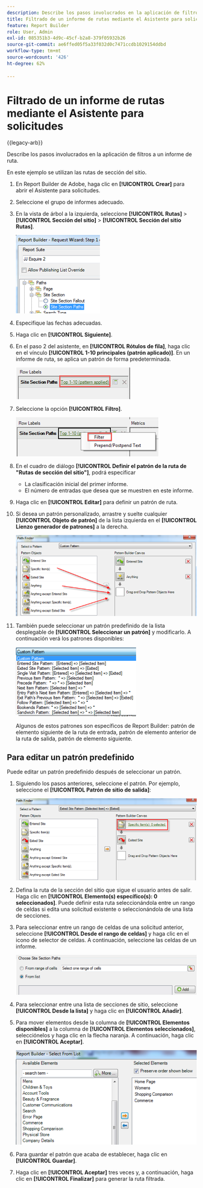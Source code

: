 ```yaml
---
description: Describe los pasos involucrados en la aplicación de filtros a un informe de ruta.
title: Filtrado de un informe de rutas mediante el Asistente para solicitudes
feature: Report Builder
role: User, Admin
exl-id: 085351b3-4d9c-45cf-b2a8-379f05932b26
source-git-commit: ae6ffed05f5a33f032d0c7471ccdb1029154ddbd
workflow-type: tm+mt
source-wordcount: '426'
ht-degree: 62%

---
```


# Filtrado de un informe de rutas mediante el Asistente para solicitudes

{{legacy-arb}}

Describe los pasos involucrados en la aplicación de filtros a un informe de ruta.

En este ejemplo se utilizan las rutas de sección del sitio.

1. En Report Builder de Adobe, haga clic en **[!UICONTROL Crear]** para abrir el Asistente para solicitudes.
1. Seleccione el grupo de informes adecuado.
1. En la vista de árbol a la izquierda, seleccione **[!UICONTROL Rutas]** > **[!UICONTROL Sección del sitio]** > **[!UICONTROL Sección del sitio Rutas]**.

   ![Captura de pantalla que muestra las rutas de sección del sitio seleccionadas.](assets/site_section_path_1.png)

1. Especifique las fechas adecuadas.

1. Haga clic en **[!UICONTROL Siguiente]**.

1. En el paso 2 del asistente, en **[!UICONTROL Rótulos de fila]**, haga clic en el vínculo **[!UICONTROL 1-10 principales (patrón aplicado)]**. En un informe de ruta, se aplica un patrón de forma predeterminada.

   ![Captura de pantalla que muestra el patrón de ruta predeterminado.](assets/site_section_path_2.png)

1. Seleccione la opción **[!UICONTROL Filtro]**.

   ![Captura de pantalla que resalta la opción Filtro.](assets/filter_option.png)

1. En el cuadro de diálogo **[!UICONTROL Definir el patrón de la ruta de &quot;Rutas de sección del sitio&quot;]**, podrá especificar
   * La clasificación inicial del primer informe.
   * El número de entradas que desea que se muestren en este informe.
1. Haga clic en **[!UICONTROL Editar]** para definir un patrón de ruta.

1. Si desea un patrón personalizado, arrastre y suelte cualquier **[!UICONTROL Objeto de patrón]** de la lista izquierda en el **[!UICONTROL Lienzo generador de patrones]** a la derecha.

   ![](assets/custom_pattern.png)

1. También puede seleccionar un patrón predefinido de la lista desplegable de **[!UICONTROL Seleccionar un patrón]** y modificarlo. A continuación verá los patrones disponibles:

   ![](assets/select_a_pattern.png)

   Algunos de estos patrones son específicos de Report Builder: patrón de elemento siguiente de la ruta de entrada, patrón de elemento anterior de la ruta de salida, patrón de elemento siguiente.

## Para editar un patrón predefinido

Puede editar un patrón predefinido después de seleccionar un patrón.

1. Siguiendo los pasos anteriores, seleccione el patrón. Por ejemplo, seleccione el **[!UICONTROL Patrón de sitio de salida]**:

   ![Captura de pantalla que resalta el patrón seleccionado.](assets/exited_site_pattern.png)

1. Defina la ruta de la sección del sitio que sigue el usuario antes de salir. Haga clic en **[!UICONTROL Elemento(s) específico(s): 0 seleccionados]**. Puede definir esta ruta seleccionándola entre un rango de celdas si edita una solicitud existente o seleccionándola de una lista de secciones.

1. Para seleccionar entre un rango de celdas de una solicitud anterior, seleccione **[!UICONTROL Desde el rango de celdas]** y haga clic en el icono de selector de celdas. A continuación, seleccione las celdas de un informe.

   ![Captura de pantalla que muestra las opciones para elegir de un rango de celdas o de una lista.](assets/choose_site_section_paths.png)

1. Para seleccionar entre una lista de secciones de sitio, seleccione **[!UICONTROL Desde la lista]** y haga clic en **[!UICONTROL Añadir]**.

1. Para mover elementos desde la columna de **[!UICONTROL Elementos disponibles]** a la columna de **[!UICONTROL Elementos seleccionados]**, selecciónelos y haga clic en la flecha naranja. A continuación, haga clic en **[!UICONTROL Aceptar]**.

   ![Captura de pantalla que muestra los elementos disponibles y los elementos seleccionados.](assets/move_site_section_elements.png)

1. Para guardar el patrón que acaba de establecer, haga clic en **[!UICONTROL Guardar]**.

1. Haga clic en **[!UICONTROL Aceptar]** tres veces y, a continuación, haga clic en **[!UICONTROL Finalizar]** para generar la ruta filtrada.
